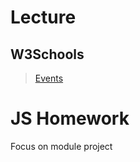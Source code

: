 # Lecture

## W3Schools

> [Events](https://www.w3schools.com/js/js_htmldom_eventlistener.asp)

# JS Homework

Focus on module project
